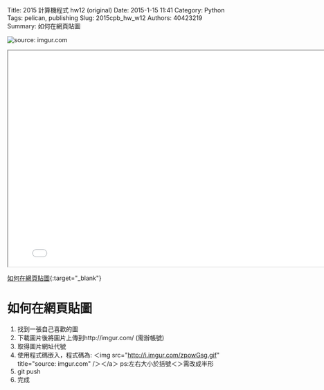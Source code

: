 Title: 2015 計算機程式 hw12 (original)
Date: 2015-1-15 11:41
Category: Python
Tags: pelican, publishing
Slug: 2015cpb_hw_w12
Authors: 40423219
Summary: 如何在網頁貼圖

<img src="http://i.imgur.com/zpowGsg.gif" title="source: imgur.com" /></a>

<iframe src="40423219_cp_w12_p.html" width="800" height="500"></iframe>

[如何在網頁貼圖](40423219_cp_w12_p.html){:target="_blank"}


如何在網頁貼圖
============

   1. 找到一張自己喜歡的圖
   2. 下載圖片後將圖片上傳到http://imgur.com/ (需辦帳號)
   3. 取得圖片網址代號
   4. 使用程式碼嵌入，程式碼為: ＜img src="http://i.imgur.com/zpowGsg.gif" title="source: imgur.com" /＞＜/a＞ ps:左右大小於括號＜＞需改成半形
   5. git push 
   6. 完成
